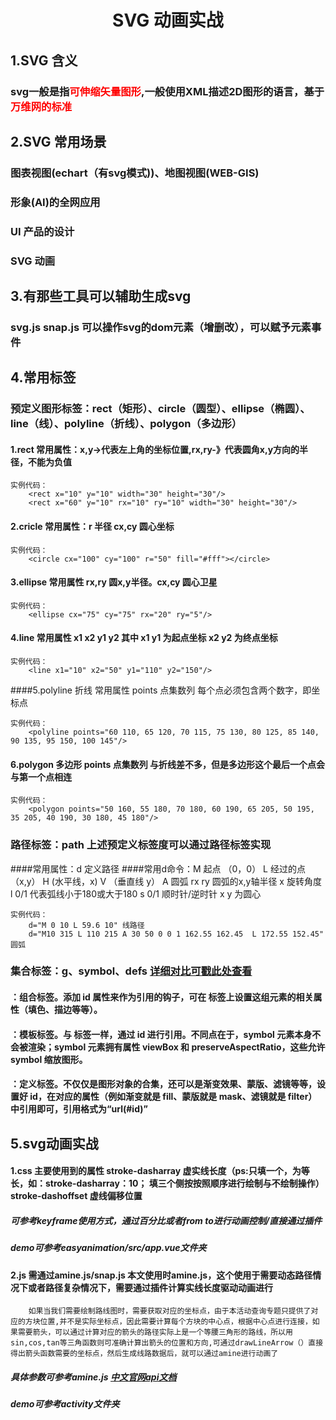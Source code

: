 # <center>SVG 动画实战</center>
## 1.SVG 含义
### svg一般是指<font color=red>可伸缩矢量图形</font>,一般使用XML描述2D图形的语言，基于<font color=red>万维网的标准</font>
## 2.SVG 常用场景
### 图表视图(echart（有svg模式))、地图视图(WEB-GIS)
### 形象(AI)的全网应用
### UI 产品的设计
### SVG 动画
## 3.有那些工具可以辅助生成svg
### svg.js snap.js 可以操作svg的dom元素（增删改），可以赋予元素事件
## 4.常用标签
### 预定义图形标签：rect（矩形）、circle（圆型）、ellipse（椭圆）、line（线）、polyline（折线）、polygon（多边形）
#### 1.rect 常用属性：x,y->代表左上角的坐标位置,rx,ry-》代表圆角x,y方向的半径，不能为负值
```
实例代码：
	<rect x="10" y="10" width="30" height="30"/>
	<rect x="60" y="10" rx="10" ry="10" width="30" height="30"/>
```
#### 2.cricle 常用属性：r 半径 cx,cy 圆心坐标
```
实例代码：
	<circle cx="100" cy="100" r="50" fill="#fff"></circle>
```
#### 3.ellipse 常用属性 rx,ry 圆x,y半径。cx,cy 圆心卫星
```
实例代码：
	<ellipse cx="75" cy="75" rx="20" ry="5"/>
```
#### 4.line 常用属性 x1 x2 y1 y2 其中 x1 y1 为起点坐标 x2 y2 为终点坐标
```
实例代码：
	<line x1="10" x2="50" y1="110" y2="150"/>
```
####5.polyline 折线 常用属性  points 点集数列 每个点必须包含两个数字，即坐标点
```
实例代码：
	<polyline points="60 110, 65 120, 70 115, 75 130, 80 125, 85 140, 90 135, 95 150, 100 145"/>
```
#### 6.polygon 多边形 points 点集数列 与折线差不多，但是多边形这个最后一个点会与第一个点相连
```
实例代码：
	<polygon points="50 160, 55 180, 70 180, 60 190, 65 205, 50 195, 35 205, 40 190, 30 180, 45 180"/>
```
### 路径标签：path 上述预定义标签度可以通过路径标签实现 
####常用属性：d 定义路径
####常用d命令：M 起点 （0，0） L 经过的点（x,y） H (水平线，x) V （垂直线 y） A 圆弧 rx ry 圆弧的x,y轴半径 x 旋转角度 l 0/1 代表弧线小于180或大于180 s 0/1 顺时针/逆时针 x y 为圆心
```
实例代码：
	d="M 0 10 L 59.6 10" 线路径
	d="M10 315 L 110 215 A 30 50 0 0 1 162.55 162.45  L 172.55 152.45" 圆弧
```
### 集合标签：g、symbol、defs [详细对比可戳此处查看](http://www.cnblogs.com/dxy1982/archive/2012/05/17/2503782.html  "详细对比可戳此处查看")
#### <g>：组合标签。添加 id 属性来作为引用的钩子，可在 <g> 标签上设置这组元素的相关属性（填色、描边等等）。
#### <symbol>：模板标签。与 <g> 标签一样，通过 id 进行引用。不同点在于，symbol 元素本身不会被渲染；symbol 元素拥有属性 viewBox 和 preserveAspectRatio，这些允许 symbol 缩放图形。
#### <defs>：定义标签。不仅仅是图形对象的合集，还可以是渐变效果、蒙版、滤镜等等，设置好 id，在对应的属性（例如渐变就是 fill、蒙版就是 mask、滤镜就是 filter）中引用即可，引用格式为“url(#id)”
## 5.svg动画实战
#### 1.css 主要使用到的属性 stroke-dasharray 虚实线长度（ps:只填一个，为等长，如：stroke-dasharray：10； 填三个侧按按照顺序进行绘制与不绘制操作）  stroke-dashoffset 虚线偏移位置
##### 可参考keyframe使用方式，通过百分比或者from to进行动画控制/直接通过插件
##### demo可参考easyanimation/src/app.vue文件夹
#### 2.js 需通过amine.js/snap.js 本文使用时amine.js，这个使用于需要动态路径情况下或者路径复杂情况下，需要通过插件计算实线长度驱动动画进行
```
	如果当我们需要绘制路线图时，需要获取对应的坐标点，由于本活动查询专题只提供了对应的方块位置,并不是实际坐标点，因此需要计算每个方块的中心点，根据中心点进行连接，如果需要箭头，可以通过计算对应的箭头的路径实际上是一个等腰三角形的路线，所以用sin,cos,tan等三角函数则可准确计算出箭头的位置和方向,可通过drawLineArrow（）直接得出箭头函数需要的坐标点，然后生成线路数据后，就可以通过amine进行动画了
```
##### 具体参数可参考amine.js [中文官网api文档](https://www.animejs.cn/documentation/#lineDrawing "中文官网api文档")
##### demo可参考activity文件夹
